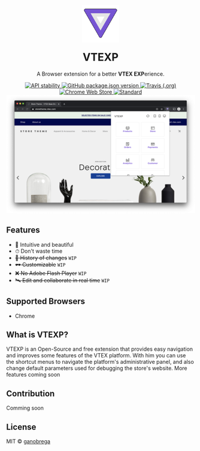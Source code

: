 <div align="center">
  <img width="100px" style="margin-bottom: -20px" src="./website/images/logo.png"/>

  <h1>VTEXP</h1>
  
  <p>A Browser extension for a better <b>VTEX EXP</b>erience.</p>
</div>

<div align="center">
  <!-- Stability -->
  <a href="https://nodejs.org/api/documentation.html#documentation_stability_index">
    <img src="https://img.shields.io/badge/stability-experimental-orange.svg?style=flat-square"
      alt="API stability" />
  </a>
  <!-- NPM version -->
  <a href="https://github.com/ganobrega/vtexp">
    <img alt="GitHub package.json version" src="https://img.shields.io/github/package-json/v/ganobrega/vtexp?style=flat-square">
  </a>
  <!-- Build Status -->
  <a href="https://travis-ci.org/ganobrega/vtexp">
    <img alt="Travis (.org)" src="https://img.shields.io/travis/ganobrega/vtexp?style=flat-square">
  </a>
  <!-- Downloads -->
  <a href="#">
    <img alt="Chrome Web Store" src="https://img.shields.io/chrome-web-store/users/eoekghnklnjjeefkfmjkccpdngejmaeo?style=flat-square">
  </a>
  <!-- License -->
  <a href="#">
    <img src="https://img.shields.io/github/license/ganobrega/vtexp?style=flat-square"
      alt="Standard" />
  </a>
</div>

<img src="./website/images/screenshot.png">

## Features

- 🌈 Intuitive and beautiful
- ⏱ Don't waste time
- ~~📁 History of changes~~ `WIP`
- ~~🕶 Customizable~~ `WIP`
- ~~❌ No Adobe Flash Player~~ `WIP`
- ~~🛰  Edit and collaborate in real time~~ `WIP`

## Supported Browsers

- Chrome

## What is VTEXP?

VTEXP is an Open-Source and free extension that provides easy navigation and improves some features of the VTEX platform. With him you can use the shortcut menus to navigate the platform's administrative panel, and also change default parameters used for debugging the store's website.
More features coming soon

## Contribution

Comming soon

## License

MIT © [ganobrega](https://github.com/ganobrega)
